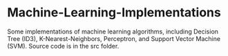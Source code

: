 # Machine-Learning-Implementations
Some implementations of machine learning algorithms, including Decision Tree (ID3), K-Nearest-Neighbors, Perceptron, and Support Vector Machine (SVM). Source code is in the src folder.
